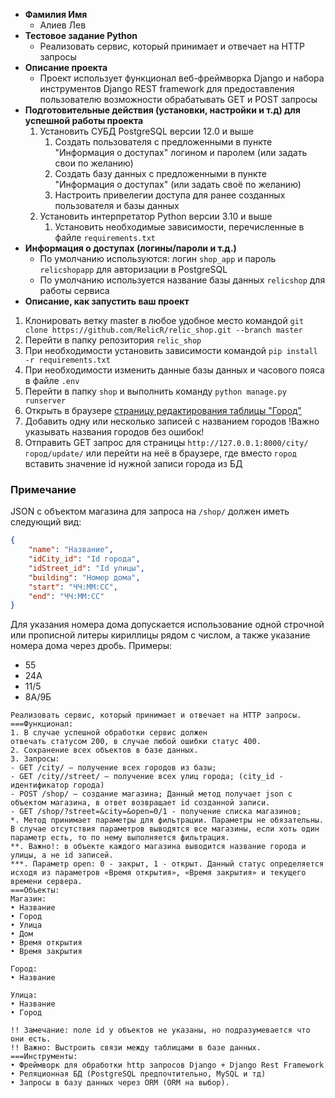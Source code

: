 - **Фамилия Имя**
    - Алиев Лев
- **Тестовое задание Python**
    - Реализовать сервис, который принимает и отвечает на НТТР запросы
- **Описание проекта**
    - Проект использует функционал веб-фреймворка Django и набора инструментов Django REST framework для предоставления пользователю возможности обрабатывать GET и POST запросы
- **Подготовительные действия (установки, настройки и т.д) для успешной работы проекта**
    1. Установить СУБД PostgreSQL версии 12.0 и выше
        1. Создать пользователя с предложенными в пункте "Информация о доступах" логином и паролем (или задать свои по желанию)
        2. Создать базу данных с предложенными в пункте "Информация о доступах" (или задать своё по желанию)
        3. Настроить привелегии доступа для ранее созданных пользователя и базы данных
    2. Установить интерпретатор Python версии 3.10 и выше
        1. Установить необходимые зависимости, перечисленные в файле `requirements.txt` 
- **Информация о доступах (логины/пароли и т.д.)**
    - По умолчанию используются: логин `shop_app` и пароль `relicshopapp` для авторизации в PostgreSQL
    - По умолчанию используется название базы данных `relicshop` для работы сервиса
- **Описание, как запустить ваш проект**
1. Клонировать ветку master в любое удобное место командой `git clone https://github.com/RelicR/relic_shop.git --branch master`
2. Перейти в папку репозитория `relic_shop`
3. При необходимости установить зависимости командой `pip install -r requirements.txt`
4. При необходимости изменить данные базы данных и часового пояса в файле `.env`
5. Перейти в папку `shop` и выполнить команду `python manage.py runserver`
6. Открыть в браузере [страницу редактирования таблицы "Город"](http://127.0.0.1:8000/admin/relicshop/citymodel/add/)
7. Добавить одну или несколько записей с названием городов !Важно указывать названия городов без ошибок!
8. Отправить GET запрос для страницы `http://127.0.0.1:8000/city/город/update/` или перейти на неё в браузере, где вместо `город` вставить значение id нужной записи города из БД

### Примечание
JSON с объектом магазина для запроса на `/shop/` должен иметь следующий вид:
```json
{
    "name": "Название",
    "idCity_id": "Id города",
    "idStreet_id": "Id улицы",
    "building": "Номер дома",
    "start": "ЧЧ:ММ:СС",
    "end": "ЧЧ:ММ:СС"
}
```
Для указания номера дома допускается использование одной строчной или прописной литеры кириллицы рядом с числом, а также указание номера дома через дробь. 
Примеры:
- 55
- 24А
- 11/5
- 8А/9Б
```
Реализовать сервис, который принимает и отвечает на НТТР запросы. 
===Функционал: 
1. В случае успешной обработки сервис должен 
отвечать статусом 200, в случае любой ошибки статус 400. 
2. Сохранение всех объектов в базе данных. 
3. Запросы: 
- GET /city/ — получение всех городов из базы; 
- GET /city//street/ — получение всех улиц города; (city_id - идентификатор города) 
- РОЅT /shop/ — создание магазина; Данный метод получает json с объектом магазина, в ответ возвращает id созданной записи. 
- GET /shop/?street=&city=&open=0/1 - получение списка магазинов; 
*. Метод принимает параметры для фильтрации. Параметры не обязательны. В случае отсутствия параметров выводятся все магазины, если хоть один параметр есть, то по нему выполняется фильтрация. 
**. Важно!: в объекте каждого магазина выводится название города и улицы, а не id записей. 
***. Параметр оpen: 0 - закрыт, 1 - открыт. Данный статус определяется исходя из параметров «Время открытия», «Время закрытия» и текущего времени сервера. 
===Объекты: 
Магазин: 
• Название 
• Город 
• Улица 
• Дом 
• Время открытия 
• Время закрытия 

Город: 
• Название 

Улица: 
• Название 
• Город

!! Замечание: поле id у объектов не указаны, но подразумевается что они есть. 
!! Важно: Выстроить связи между таблицами в базе данных. 
===Инструменты: 
• Фреймворк для обработки http запросов Django + Django Rest Framework 
• Реляционная БД (PostgreSQL предпочтительно, MySQL и тд) 
• Запросы в базу данных через ORM (ORM на выбор).
```
